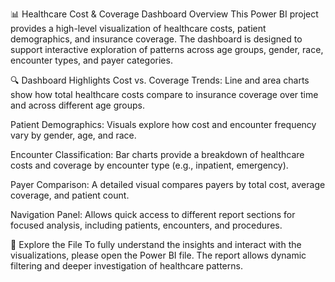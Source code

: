📊 Healthcare Cost & Coverage Dashboard Overview
This Power BI project provides a high-level visualization of healthcare costs, patient demographics, and insurance coverage. The dashboard is designed to support interactive exploration of patterns across age groups, gender, race, encounter types, and payer categories.

🔍 Dashboard Highlights
Cost vs. Coverage Trends: Line and area charts show how total healthcare costs compare to insurance coverage over time and across different age groups.

Patient Demographics: Visuals explore how cost and encounter frequency vary by gender, age, and race.

Encounter Classification: Bar charts provide a breakdown of healthcare costs and coverage by encounter type (e.g., inpatient, emergency).

Payer Comparison: A detailed visual compares payers by total cost, average coverage, and patient count.

Navigation Panel: Allows quick access to different report sections for focused analysis, including patients, encounters, and procedures.

📁 Explore the File
To fully understand the insights and interact with the visualizations, please open the Power BI file. The report allows dynamic filtering and deeper investigation of healthcare patterns.
